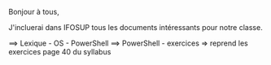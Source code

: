 Bonjour à tous,

J'incluerai dans IFOSUP tous les documents intéressants pour notre classe.

==> Lexique - OS - PowerShell
==> PowerShell - exercices => reprend les exercices page 40 du syllabus